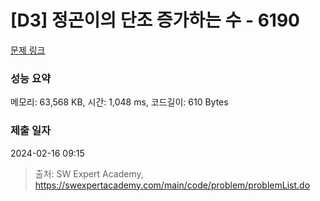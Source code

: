 # [D3] 정곤이의 단조 증가하는 수 - 6190 

[문제 링크](https://swexpertacademy.com/main/code/problem/problemDetail.do?contestProbId=AWcPjEuKAFgDFAU4) 

### 성능 요약

메모리: 63,568 KB, 시간: 1,048 ms, 코드길이: 610 Bytes

### 제출 일자

2024-02-16 09:15



> 출처: SW Expert Academy, https://swexpertacademy.com/main/code/problem/problemList.do